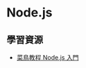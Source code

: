 # Node.js

## 學習資源

* [菜鳥教程 Node.js 入門](http://www.runoob.com/font-awesome/fontawesome-tutorial.html)

